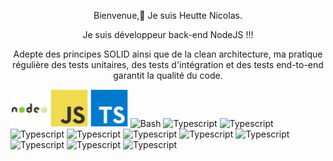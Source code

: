 <p align="center">
Bienvenue,👋
Je suis Heutte Nicolas.
</p>
</p>                                        
<p align="center">
Je suis développeur back-end NodeJS !!!
</p>


<p align="center">
Adepte des principes SOLID ainsi que de la clean architecture, ma pratique régulière des tests unitaires, des tests d'intégration et des tests end-to-end garantit la qualité du code. 
</p>
<div style="display: inline-block; margin-right:20">
<img src="https://raw.githubusercontent.com/devicons/devicon/master/icons/nodejs/nodejs-original-wordmark.svg" alt="NodeJs" width="60" height="60"/>
<img src="https://raw.githubusercontent.com/devicons/devicon/master/icons/javascript/javascript-original.svg" alt="JavaScript" width="60" height="60"/>
<img src="https://raw.githubusercontent.com/devicons/devicon/master/icons/typescript/typescript-original.svg" alt="Typescript" width="60" height="60"/>
<img src="https://camo.githubusercontent.com/bbb327d6ba7708520eaafd13396fed64d73bf5df5c4cdd0ba03cf0843f7a9340/68747470733a2f2f7777772e766563746f726c6f676f2e7a6f6e652f6c6f676f732f676e755f626173682f676e755f626173682d69636f6e2e737667" alt="Bash" width="60" height="60"/>
<img src="" alt="Typescript" width="60" height="60"/>
<img src="" alt="Typescript" width="60" height="60"/>
<img src="" alt="Typescript" width="60" height="60"/>
<img src="" alt="Typescript" width="60" height="60"/>
<img src="" alt="Typescript" width="60" height="60"/>
<img src="" alt="Typescript" width="60" height="60"/>
<img src="" alt="Typescript" width="60" height="60"/>
<img src="" alt="Typescript" width="60" height="60"/>
<img src="" alt="Typescript" width="60" height="60"/>
<img src="" alt="Typescript" width="60" height="60"/>
</div>



   
